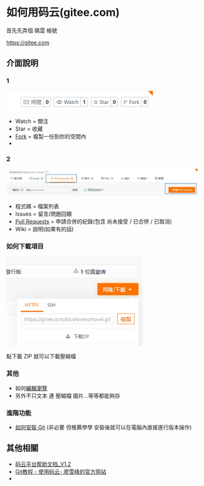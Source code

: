 # 如何用码云(gitee.com)

首先先弄個 碼雲 帳號

https://gitee.com

## 介面說明

### 1
![ui001](../img/ui001.jpg)

* Watch = 關注
* Star = 收藏
* [Fork](Pull%20Request.md) = 複製一份到你的空間內
* 

### 2
![ui002](../img/ui002.jpg)

* 程式碼 = 檔案列表
* Issues = 留言/問題回饋
* [Pull Requests](Pull%20Request.md) = 申請合併的紀錄(包含 尚未接受 / 已合併 / 已取消)
* Wiki = 說明(如果有的話)

### 如何下載項目

![ui003](../img/ui003.jpg)

點下載 ZIP 就可以下載壓縮檔

### 其他

* 如何[編輯瀏覽](編輯瀏覽.md)
* 另外不只文本 連 壓縮檔 圖片...等等都能夠存

### 進階功能

* [如何安裝 Git](如何安裝git.md) (非必要 但推薦學學 安裝後就可以在電腦內直接進行版本操作)

## 其他相關

* [码云平台帮助文档_V1.2](https://git.mydoc.io/)
* [Git教程 - 使用码云- 廖雪峰的官方网站](https://www.liaoxuefeng.com/wiki/0013739516305929606dd18361248578c67b8067c8c017b000/00150154460073692d151e784de4d718c67ce836f72c7c4000)
* 
